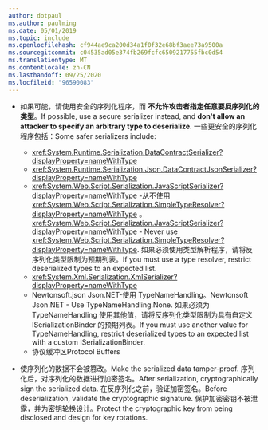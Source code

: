 ```yaml
---
author: dotpaul
ms.author: paulming
ms.date: 05/01/2019
ms.topic: include
ms.openlocfilehash: cf944ae9ca200d34a1f0f32e68bf3aee73a9500a
ms.sourcegitcommit: c04535ad05e374fb269fcfc6509217755fbc0d54
ms.translationtype: MT
ms.contentlocale: zh-CN
ms.lasthandoff: 09/25/2020
ms.locfileid: "96590083"
---
```

- <span data-ttu-id="c7eb4-101">如果可能，请使用安全的序列化程序，而 **不允许攻击者指定任意要反序列化的类型**。</span><span class="sxs-lookup"><span data-stu-id="c7eb4-101">If possible, use a secure serializer instead, and **don't allow an attacker to specify an arbitrary type to deserialize**.</span></span> <span data-ttu-id="c7eb4-102">一些更安全的序列化程序包括：</span><span class="sxs-lookup"><span data-stu-id="c7eb4-102">Some safer serializers include:</span></span>

  - <xref:System.Runtime.Serialization.DataContractSerializer?displayProperty=nameWithType>
  - <xref:System.Runtime.Serialization.Json.DataContractJsonSerializer?displayProperty=nameWithType>
  - <span data-ttu-id="c7eb4-103"><xref:System.Web.Script.Serialization.JavaScriptSerializer?displayProperty=nameWithType> -从不使用 <xref:System.Web.Script.Serialization.SimpleTypeResolver?displayProperty=nameWithType> 。</span><span class="sxs-lookup"><span data-stu-id="c7eb4-103"><xref:System.Web.Script.Serialization.JavaScriptSerializer?displayProperty=nameWithType> - Never use <xref:System.Web.Script.Serialization.SimpleTypeResolver?displayProperty=nameWithType>.</span></span> <span data-ttu-id="c7eb4-104">如果必须使用类型解析程序，请将反序列化类型限制为预期列表。</span><span class="sxs-lookup"><span data-stu-id="c7eb4-104">If you must use a type resolver, restrict deserialized types to an expected list.</span></span>
  - <xref:System.Xml.Serialization.XmlSerializer?displayProperty=nameWithType>
  - <span data-ttu-id="c7eb4-105">Newtonsoft.json Json.NET-使用 TypeNameHandling。</span><span class="sxs-lookup"><span data-stu-id="c7eb4-105">Newtonsoft Json.NET - Use TypeNameHandling.None.</span></span> <span data-ttu-id="c7eb4-106">如果必须为 TypeNameHandling 使用其他值，请将反序列化类型限制为具有自定义 ISerializationBinder 的预期列表。</span><span class="sxs-lookup"><span data-stu-id="c7eb4-106">If you must use another value for TypeNameHandling, restrict deserialized types to an expected list with a custom ISerializationBinder.</span></span>
  - <span data-ttu-id="c7eb4-107">协议缓冲区</span><span class="sxs-lookup"><span data-stu-id="c7eb4-107">Protocol Buffers</span></span>

- <span data-ttu-id="c7eb4-108">使序列化的数据不会被篡改。</span><span class="sxs-lookup"><span data-stu-id="c7eb4-108">Make the serialized data tamper-proof.</span></span> <span data-ttu-id="c7eb4-109">序列化后，对序列化的数据进行加密签名。</span><span class="sxs-lookup"><span data-stu-id="c7eb4-109">After serialization, cryptographically sign the serialized data.</span></span> <span data-ttu-id="c7eb4-110">在反序列化之前，验证加密签名。</span><span class="sxs-lookup"><span data-stu-id="c7eb4-110">Before deserialization, validate the cryptographic signature.</span></span> <span data-ttu-id="c7eb4-111">保护加密密钥不被泄露，并为密钥轮换设计。</span><span class="sxs-lookup"><span data-stu-id="c7eb4-111">Protect the cryptographic key from being disclosed and design for key rotations.</span></span>
